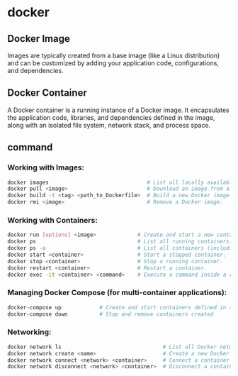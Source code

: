 # docker

## Docker Image
Images are typically created from a base image (like a Linux distribution) and can be customized by adding your application code, configurations, and dependencies.

## Docker Container
A Docker container is a running instance of a Docker image. It encapsulates the application code, libraries, and dependencies defined in the image, along with an isolated file system, network stack, and process space.
## command

### Working with Images:
```bash
docker images                               # List all locally available Docker images.
docker pull <image>                         # Download an image from a registry (e.g., Docker Hub).
docker build -t <tag> <path_to_Dockerfile>  # Build a new Docker image from a Dockerfile.
docker rmi <image>                          # Remove a Docker image.
```

### Working with Containers:

```bash
docker run [options] <image>             # Create and start a new container based on the specified image.
docker ps                                # List all running containers.
docker ps -a                             # List all containers (including stopped ones).
docker start <container>                 # Start a stopped container.
docker stop <container>                  # Stop a running container.
docker restart <container>               # Restart a container.
docker exec -it <container> <command>    # Execute a command inside a running container.
```

### Managing Docker Compose (for multi-container applications):

```bash
docker-compose up            # Create and start containers defined in a docker-compose.yml file.
docker-compose down          # Stop and remove containers created 
```
### Networking:

```bash
docker network ls                                # List all Docker networks.
docker network create <name>                     # Create a new Docker network.
docker network connect <network> <container>     # Connect a container to a network.
docker network disconnect <network> <container>  # Disconnect a container from a n
```